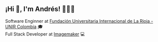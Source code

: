 <h2>¡Hi 👋, I'm Andrés! 👨🏻‍💻</h2>

<p>
  Software Enginner at <a href="https://colombia.unir.net/">Fundación Universitaria Internacional de La Rioja - UNIR Colombia</a> 🎓</br> 
  Full Stack Developer at <a href="https://www.imagemaker.com/?lang=en">Imagemaker</a> 💻
</p>
